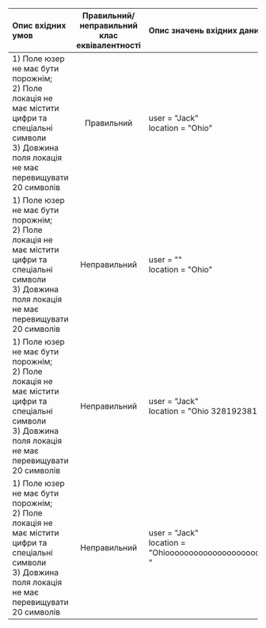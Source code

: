 |Опис вхідних умов|Правильний/неправильний клас еквівалентності|Опис значень вхідних даних|
|:-----|:-----:|:-----|
|1) Поле юзер не має бути порожнім;<br> 2) Поле локація не має містити цифри та спеціальні символи <br> 3) Довжина поля локація не має перевищувати 20 символів<br> |Правильний|user = "Jack"<br> location = "Ohio" |
|1) Поле юзер не має бути порожнім;<br> 2) Поле локація не має містити цифри та спеціальні символи <br> 3) Довжина поля локація не має перевищувати 20 символів<br> |Неправильний|user = ""<br> location = "Ohio"|
|1) Поле юзер не має бути порожнім;<br> 2) Поле локація не має містити цифри та спеціальні символи <br> 3) Довжина поля локація не має перевищувати 20 символів<br> |Неправильний|user = "Jack"<br> location = "Ohio 3281923812093"|
|1) Поле юзер не має бути порожнім;<br> 2) Поле локація не має містити цифри та спеціальні символи <br> 3) Довжина поля локація не має перевищувати 20 символів<br> |Неправильний|user = "Jack"<br> location = "Ohioooooooooooooooooooooooooooooooooooooo "|
